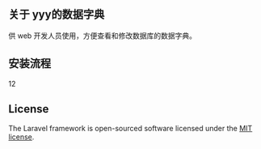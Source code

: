 

## 关于 yyy的数据字典
供 web 开发人员使用，方便查看和修改数据库的数据字典。

## 安装流程
12


## License

The Laravel framework is open-sourced software licensed under the [MIT license](https://opensource.org/licenses/MIT).
